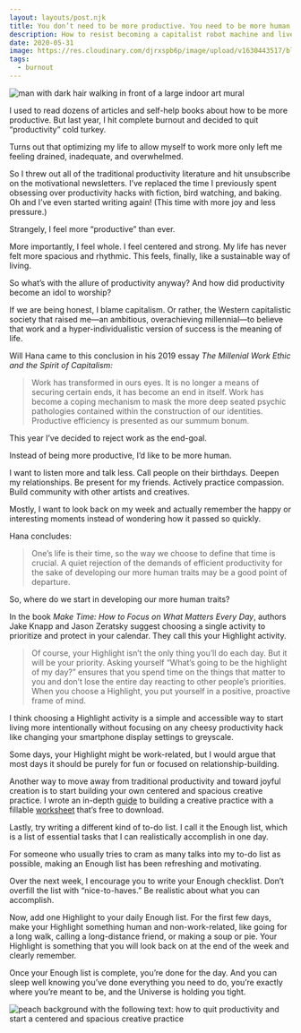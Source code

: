 ```yaml
---
layout: layouts/post.njk
title: You don’t need to be more productive. You need to be more human.
description: How to resist becoming a capitalist robot machine and live more intentionally
date: 2020-05-31
image: https://res.cloudinary.com/djrxspb6p/image/upload/v1630443517/blog/you_dont_need_to_be_more_productive/you_need_to_be_more_human_rumufq.jpg
tags:
  - burnout
---
```

![man with dark hair walking in front of a large indoor art mural](https://res.cloudinary.com/djrxspb6p/image/upload/v1630443517/blog/you_dont_need_to_be_more_productive/you_need_to_be_more_human_rumufq.jpg)

I used to read dozens of articles and self-help books about how to be more productive. But last year, I hit complete burnout and decided to quit “productivity” cold turkey.

Turns out that optimizing my life to allow myself to work more only left me feeling drained, inadequate, and overwhelmed.

So I threw out all of the traditional productivity literature and hit unsubscribe on the motivational newsletters. I’ve replaced the time I previously spent obsessing over productivity hacks with fiction, bird watching, and baking. Oh and I’ve even started writing again! (This time with more joy and less pressure.)

Strangely, I feel more “productive” than ever.

More importantly, I feel whole. I feel centered and strong. My life has never felt more spacious and rhythmic. This feels, finally, like a sustainable way of living.

So what’s with the allure of productivity anyway? And how did productivity become an idol to worship?

If we are being honest, I blame capitalism. Or rather, the Western capitalistic society that raised me—an ambitious, overachieving millennial—to believe that work and a hyper-individualistic version of success is the meaning of life.

Will Hana came to this conclusion in his 2019 essay *The Millenial Work Ethic and the Spirit of Capitalism:*

> Work has transformed in ours eyes. It is no longer a means of securing certain ends, it has become an end in itself. Work has become a coping mechanism to mask the more deep seated psychic pathologies contained within the construction of our identities. Productive efficiency is presented as our summum bonum.

This year I’ve decided to reject work as the end-goal.

Instead of being more productive, I’d like to be more human.

I want to listen more and talk less. Call people on their birthdays. Deepen my relationships. Be present for my friends. Actively practice compassion. Build community with other artists and creatives.

Mostly, I want to look back on my week and actually remember the happy or interesting moments instead of wondering how it passed so quickly.

Hana concludes:

> One’s life is their time, so the way we choose to define that time is crucial. A quiet rejection of the demands of efficient productivity for the sake of developing our more human traits may be a good point of departure.

So, where do we start in developing our more human traits?

In the book *Make Time: How to Focus on What Matters Every Day*, authors Jake Knapp and Jason Zeratsky suggest choosing a single activity to prioritize and protect in your calendar. They call this your Highlight activity.

> Of course, your Highlight isn’t the only thing you’ll do each day. But it will be your priority. Asking yourself “What’s going to be the highlight of my day?” ensures that you spend time on the things that matter to you and don’t lose the entire day reacting to other people’s priorities. When you choose a Highlight, you put yourself in a positive, proactive frame of mind.

I think choosing a Highlight activity is a simple and accessible way to start living more intentionally without focusing on any cheesy productivity hack like changing your smartphone display settings to greyscale.

Some days, your Highlight might be work-related, but I would argue that most days it should be purely for fun or focused on relationship-building.

Another way to move away from traditional productivity and toward joyful creation is to start building your own centered and spacious creative practice. I wrote an in-depth [guide](https://samantha-andrews.com/posts/centered-and-spacious-how-to-build-your-own-creative-practice-as-a-busy-full-time-professional/) to building a creative practice with a fillable [worksheet](https://samandrews.notion.site/Prompts-for-Building-Your-Creative-Practice-Garden-12007e1b53e5483c86aad9806747d8f5) that’s free to download.

Lastly, try writing a different kind of to-do list. I call it the Enough list, which is a list of essential tasks that I can realistically accomplish in one day.

For someone who usually tries to cram as many talks into my to-do list as possible, making an Enough list has been refreshing and motivating.

Over the next week, I encourage you to write your Enough checklist. Don’t overfill the list with “nice-to-haves.” Be realistic about what you can accomplish.

Now, add one Highlight to your daily Enough list. For the first few days, make your Highlight something human and non-work-related, like going for a long walk, calling a long-distance friend, or making a soup or pie. Your Highlight is something that you will look back on at the end of the week and clearly remember.

Once your Enough list is complete, you’re done for the day. And you can sleep well knowing you’ve done everything you need to do, you’re exactly where you’re meant to be, and the Universe is holding you tight.

![peach background with the following text: how to quit productivity and start a centered and spacious creative practice](https://res.cloudinary.com/djrxspb6p/image/upload/v1630963277/blog/you_dont_need_to_be_more_productive/you_don_t_need_to_be_more_productive_o8czcz.jpg "you don't need to be more productive. you need to be more human.")